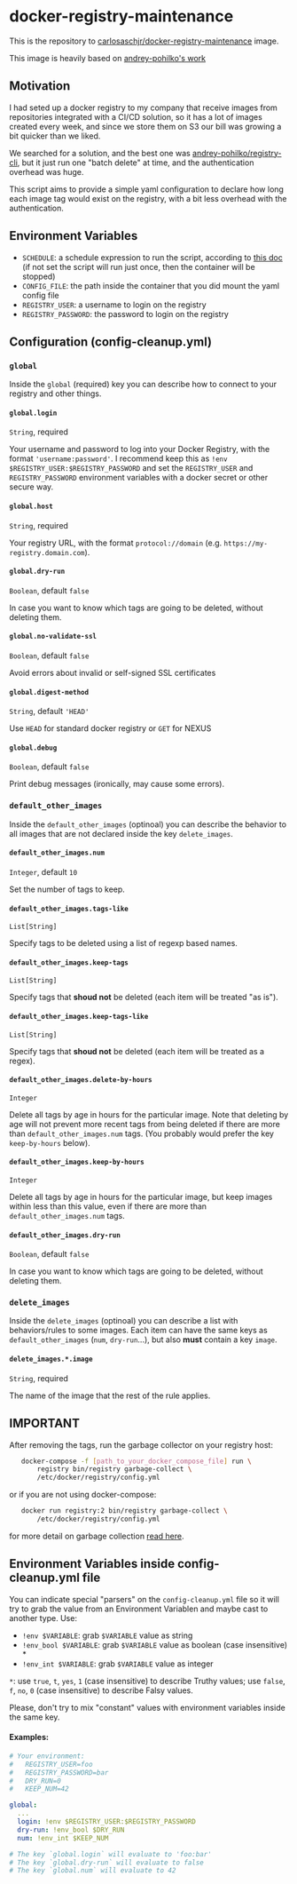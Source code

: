# docker-registry-maintenance

This is the repository to [carlosaschjr/docker-registry-maintenance](https://hub.docker.com/r/carlosaschjr/docker-registry-maintenance/) image.

This image is heavily based on [andrey-pohilko's work](https://github.com/andrey-pohilko/registry-cli)

## Motivation

I had seted up a docker registry to my company that receive images from repositories integrated with a CI/CD solution, so it has a lot of images created every week, and since we store them on S3 our bill was growing a bit quicker than we liked.

We searched for a solution, and the best one was [andrey-pohilko/registry-cli](https://github.com/andrey-pohilko/registry-cli), but it just run one "batch delete" at time, and the authentication overhead was huge.

This script aims to provide a simple yaml configuration to declare how long each image tag would exist on the registry, with a bit less overhead with the authentication.

## Environment Variables

- `SCHEDULE`: a schedule expression to run the script, according to [this doc](https://godoc.org/github.com/robfig/cron#hdr-CRON_Expression_Format) (if not set the script will run just once, then the container will be stopped)
- `CONFIG_FILE`: the path inside the container that you did mount the yaml config file
- `REGISTRY_USER`: a username to login on the registry
- `REGISTRY_PASSWORD`: the password to login on the registry

## Configuration (config-cleanup.yml)

### `global`

Inside the `global` (required) key you can describe how to connect to your registry and other things.

#### `global.login`

`String`, required

Your username and password to log into your Docker Registry, with the format `'username:password'`. I recommend keep this as `!env $REGISTRY_USER:$REGISTRY_PASSWORD` and set the `REGISTRY_USER` and `REGISTRY_PASSWORD` environment variables with a docker secret or other secure way.

#### `global.host`

`String`, required

Your registry URL, with the format `protocol://domain` (e.g. `https://my-registry.domain.com`).

#### `global.dry-run`

`Boolean`, default `false`

In case you want to know which tags are going to be deleted, without deleting them.

#### `global.no-validate-ssl`

`Boolean`, default `false`

Avoid errors about invalid or self-signed SSL certificates

#### `global.digest-method`

`String`, default `'HEAD'`

Use `HEAD` for standard docker registry or `GET` for NEXUS

#### `global.debug`

`Boolean`, default `false`

Print debug messages (ironically, may cause some errors).

### `default_other_images`

Inside the `default_other_images` (optinoal) you can describe the behavior to all images that are not declared inside the key `delete_images`.

#### `default_other_images.num`

`Integer`, default `10`

Set the number of tags to keep.

#### `default_other_images.tags-like`

`List[String]`

Specify tags to be deleted using a list of regexp based names.

#### `default_other_images.keep-tags`

`List[String]`

Specify tags that **shoud not** be deleted (each item will be treated "as is").

#### `default_other_images.keep-tags-like`

`List[String]`

Specify tags that **shoud not** be deleted (each item will be treated as a regex).

#### `default_other_images.delete-by-hours`

`Integer`

Delete all tags by age in hours for the particular image. Note that deleting by age will not prevent more recent tags from being deleted if there are more than `default_other_images.num` tags. (You probably would prefer the key `keep-by-hours` below).

#### `default_other_images.keep-by-hours`

`Integer`

Delete all tags by age in hours for the particular image, but keep images within less than this value, even if there are more than `default_other_images.num` tags.

#### `default_other_images.dry-run`

`Boolean`, default `false`

In case you want to know which tags are going to be deleted, without deleting them.

### `delete_images`

Inside the `delete_images` (optinoal) you can describe a list with behaviors/rules to some images. Each item can have the same keys as `default_other_images` (`num`, `dry-run`...), but also **must** contain a key `image`.

#### `delete_images.*.image`

`String`, required

The name of the image that the rest of the rule applies.

## IMPORTANT

After removing the tags, run the garbage collector on your registry host:

```bash
   docker-compose -f [path_to_your_docker_compose_file] run \
       registry bin/registry garbage-collect \
       /etc/docker/registry/config.yml
```

or if you are not using docker-compose:

```bash
   docker run registry:2 bin/registry garbage-collect \
       /etc/docker/registry/config.yml
```

for more detail on garbage collection [read here](https://docs.docker.com/registry/garbage-collection/).

## Environment Variables inside config-cleanup.yml file

You can indicate special "parsers" on the `config-cleanup.yml` file so it will try to grab the value from an Environment Variablen and maybe cast to another type. Use:

- `!env $VARIABLE`: grab `$VARIABLE` value as string
- `!env_bool $VARIABLE`: grab `$VARIABLE` value as boolean (case insensitive) *
- `!env_int $VARIABLE`: grab `$VARIABLE` value as integer

`*`: use `true`, `t`, `yes`, `1` (case insensitive) to describe Truthy values; use `false`, `f`, `no`, `0` (case insensitive) to describe Falsy values.

Please, don't try to mix "constant" values with environment variables inside the same key.

#### Examples:

```yaml
# Your environment:
#   REGISTRY_USER=foo
#   REGISTRY_PASSWORD=bar
#   DRY_RUN=0
#   KEEP_NUM=42

global:
  ...
  login: !env $REGISTRY_USER:$REGISTRY_PASSWORD
  dry-run: !env_bool $DRY_RUN
  num: !env_int $KEEP_NUM

# The key `global.login` will evaluate to 'foo:bar'
# The key `global.dry-run` will evaluate to false
# The key `global.num` will evaluate to 42
```
